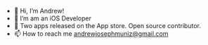 - 👋 Hi, I’m Andrew!
- 👀 I’m am an iOS Developer
- 💞️ Two apps released on the App store. Open source contributor.
- 📫 How to reach me andrewjosephmuniz@gmail.com

<!---
am2089/am2089 is a ✨ special ✨ repository because its `README.md` (this file) appears on your GitHub profile.
You can click the Preview link to take a look at your changes.
--->

